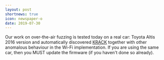 ```yaml
---
layout: post
shortnews: true
icon: newspaper-o
date: 2019-07-30
---
```


<p style="text-align:justify">

Our work on over-the-air fuzzing is tested today on a real car: Toyota Altis 2016 version 
and automatically discovered <a href="https://www.krackattacks.com/" target="_blank">KRACK</a>
together with other anomalous behaviour in the Wi-Fi implementation. If you are using the same 
car, then you MUST update the firmware (if you haven't done so already).

</p>
